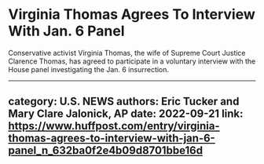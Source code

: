 # Virginia Thomas Agrees To Interview With Jan. 6 Panel

Conservative activist Virginia Thomas, the wife of Supreme Court Justice Clarence Thomas, has agreed to participate in a voluntary interview with the House panel investigating the Jan. 6 insurrection.

---
category: U.S. NEWS
authors: Eric Tucker and Mary Clare Jalonick, AP
date: 2022-09-21
link: https://www.huffpost.com/entry/virginia-thomas-agrees-to-interview-with-jan-6-panel_n_632ba0f2e4b09d8701bbe16d
---
